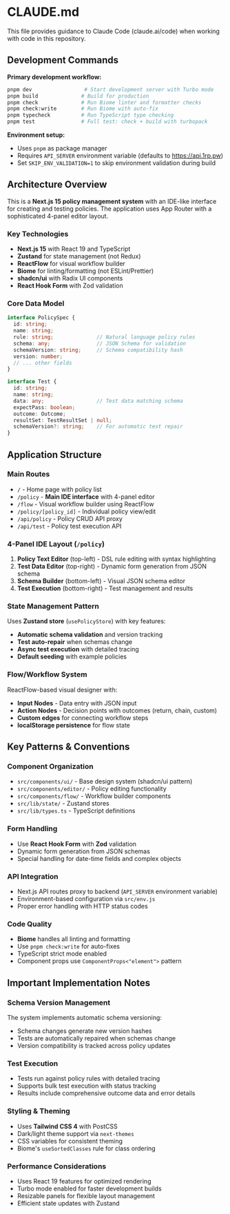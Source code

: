 # CLAUDE.md

This file provides guidance to Claude Code (claude.ai/code) when working with code in this repository.

## Development Commands

**Primary development workflow:**
```bash
pnpm dev                 # Start development server with Turbo mode
pnpm build              # Build for production
pnpm check              # Run Biome linter and formatter checks
pnpm check:write        # Run Biome with auto-fix
pnpm typecheck          # Run TypeScript type checking
pnpm test               # Full test: check + build with turbopack
```

**Environment setup:**
- Uses `pnpm` as package manager
- Requires `API_SERVER` environment variable (defaults to https://api.1rp.pw)
- Set `SKIP_ENV_VALIDATION=1` to skip environment validation during build

## Architecture Overview

This is a **Next.js 15 policy management system** with an IDE-like interface for creating and testing policies. The application uses App Router with a sophisticated 4-panel editor layout.

### Key Technologies
- **Next.js 15** with React 19 and TypeScript
- **Zustand** for state management (not Redux)
- **ReactFlow** for visual workflow builder
- **Biome** for linting/formatting (not ESLint/Prettier)
- **shadcn/ui** with Radix UI components
- **React Hook Form** with Zod validation

### Core Data Model
```typescript
interface PolicySpec {
  id: string;
  name: string;
  rule: string;              // Natural language policy rules
  schema: any;               // JSON Schema for validation
  schemaVersion: string;     // Schema compatibility hash
  version: number;
  // ... other fields
}

interface Test {
  id: string;
  name: string;
  data: any;                 // Test data matching schema
  expectPass: boolean;
  outcome: Outcome;
  resultSet: TestResultSet | null;
  schemaVersion?: string;    // For automatic test repair
}
```

## Application Structure

### Main Routes
- `/` - Home page with policy list
- `/policy` - **Main IDE interface** with 4-panel editor
- `/flow` - Visual workflow builder using ReactFlow
- `/policy/[policy_id]` - Individual policy view/edit
- `/api/policy` - Policy CRUD API proxy
- `/api/test` - Policy test execution API

### 4-Panel IDE Layout (`/policy`)
1. **Policy Text Editor** (top-left) - DSL rule editing with syntax highlighting
2. **Test Data Editor** (top-right) - Dynamic form generation from JSON schema
3. **Schema Builder** (bottom-left) - Visual JSON schema editor
4. **Test Execution** (bottom-right) - Test management and results

### State Management Pattern
Uses **Zustand store** (`usePolicyStore`) with key features:
- **Automatic schema validation** and version tracking
- **Test auto-repair** when schemas change 
- **Async test execution** with detailed tracing
- **Default seeding** with example policies

### Flow/Workflow System
ReactFlow-based visual designer with:
- **Input Nodes** - Data entry with JSON input
- **Action Nodes** - Decision points with outcomes (return, chain, custom)
- **Custom edges** for connecting workflow steps
- **localStorage persistence** for flow state

## Key Patterns & Conventions

### Component Organization
- `src/components/ui/` - Base design system (shadcn/ui pattern)
- `src/components/editor/` - Policy editing functionality
- `src/components/flow/` - Workflow builder components
- `src/lib/state/` - Zustand stores
- `src/lib/types.ts` - TypeScript definitions

### Form Handling
- Use **React Hook Form** with **Zod** validation
- Dynamic form generation from JSON schemas
- Special handling for date-time fields and complex objects

### API Integration
- Next.js API routes proxy to backend (`API_SERVER` environment variable)
- Environment-based configuration via `src/env.js`
- Proper error handling with HTTP status codes

### Code Quality
- **Biome** handles all linting and formatting
- Use `pnpm check:write` for auto-fixes
- TypeScript strict mode enabled
- Component props use `ComponentProps<"element">` pattern

## Important Implementation Notes

### Schema Version Management
The system implements automatic schema versioning:
- Schema changes generate new version hashes
- Tests are automatically repaired when schemas change
- Version compatibility is tracked across policy updates

### Test Execution
- Tests run against policy rules with detailed tracing
- Supports bulk test execution with status tracking
- Results include comprehensive outcome data and error details

### Styling & Theming
- Uses **Tailwind CSS 4** with PostCSS
- Dark/light theme support via `next-themes`
- CSS variables for consistent theming
- Biome's `useSortedClasses` rule for class ordering

### Performance Considerations
- Uses React 19 features for optimized rendering
- Turbo mode enabled for faster development builds
- Resizable panels for flexible layout management
- Efficient state updates with Zustand